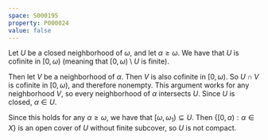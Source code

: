 ```yaml
---
space: S000195
property: P000024
value: false
---
```


Let $U$ be a closed neighborhood of $\omega$, and let $\alpha \ge \omega$. We have that $U$ is cofinite in $[0, \omega)$ (meaning that $[0, \omega) \setminus U$ is finite).

Then let $V$ be a neighborhood of $\alpha$. Then $V$ is also cofinite in $[0, \omega)$.
So $U \cap V$ is cofinite in $[0, \omega)$, and therefore nonempty.
This argument works for any neighborhood $V$, so every neighborhood of $\alpha$ intersects $U$. Since $U$ is closed, $\alpha \in U$.

Since this holds for any $\alpha \ge \omega$, we have that $[\omega, \omega_1) \subseteq U$.
Then $\{ [0, \alpha) : \alpha \in X \}$ is an open cover of $U$ without finite subcover, so $U$ is not compact.
